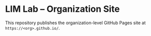 # LIM Lab – Organization Site
This repository publishes the organization-level GitHub Pages site at `https://<org>.github.io/`.